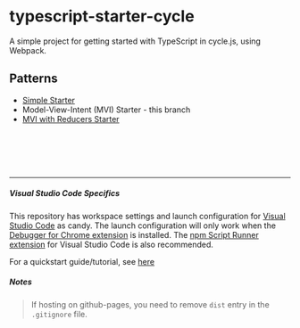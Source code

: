 # typescript-starter-cycle
A simple project for getting started with TypeScript in cycle.js, using Webpack.

## Patterns
* [Simple Starter](https://github.com/cyclejs-community/typescript-starter-cycle/)
* Model-View-Intent (MVI) Starter - this branch
* [MVI with Reducers Starter](https://github.com/cyclejs-community/typescript-starter-cycle/tree/add-reducer-pattern)

<br>
<br>
<br>
<br>
<hr>

##### Visual Studio Code Specifics
This repository has workspace settings and launch configuration for [Visual Studio Code](https://code.visualstudio.com/) as candy. The launch configuration will only work when the [Debugger for Chrome extension](https://code.visualstudio.com/blogs/2016/02/23/introducing-chrome-debugger-for-vs-code) is installed. The [npm Script Runner extension](https://marketplace.visualstudio.com/items?itemName=eg2.vscode-npm-script) for Visual Studio Code is also recommended.

For a quickstart guide/tutorial, see [here](https://journal.artfuldev.com/cycle-js-quick-start-with-typescript-and-webpack-in-visual-studio-code-e562a009e9d6#.qpn2b7vkl)

##### Notes
> If hosting on github-pages, you need to remove `dist` entry in the `.gitignore` file.
